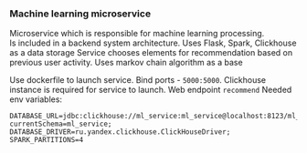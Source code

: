 ### Machine learning microservice 
Microservice which is responsible for machine learning processing.  
Is included in a backend system architecture.
Uses Flask, Spark, Clickhouse as a data storage
Service chooses elements for recommendation based on previous user activity. Uses markov chain algorithm as a base

Use dockerfile to launch service. Bind ports - `5000:5000`.
Clickhouse instance is required for service to launch.
Web endpoint `recommend` 
Needed env variables:
```properties
DATABASE_URL=jdbc:clickhouse://ml_service:ml_service@localhost:8123/ml_service?currentSchema=ml_service; DATABASE_DRIVER=ru.yandex.clickhouse.ClickHouseDriver; SPARK_PARTITIONS=4
```